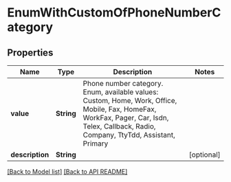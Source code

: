 
# EnumWithCustomOfPhoneNumberCategory
## Properties
Name | Type | Description | Notes
------------ | ------------- | ------------- | -------------
**value** | **String** | Phone number category. Enum, available values: Custom, Home, Work, Office, Mobile, Fax, HomeFax, WorkFax, Pager, Car, Isdn, Telex, Callback, Radio, Company, TtyTdd, Assistant, Primary | 
**description** | **String** |  |  [optional]




[[Back to Model list]](Models.md) [[Back to API README]](README.md)

